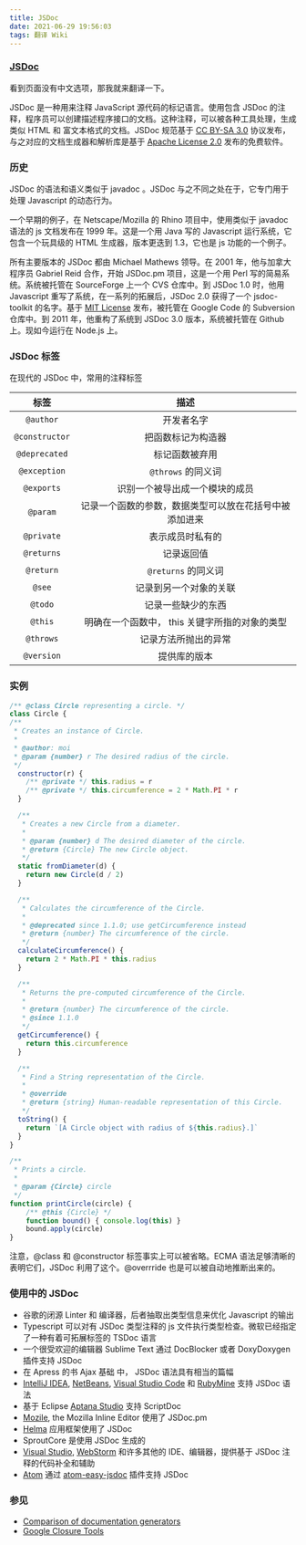 ```yaml
---
title: JSDoc
date: 2021-06-29 19:56:03
tags: 翻译 Wiki
---
```


### [JSDoc](https://en.wikipedia.org/wiki/JSDoc)

看到页面没有中文选项，那我就来翻译一下。

JSDoc 是一种用来注释 JavaScript 源代码的标记语言。使用包含 JSDoc 的注释，程序员可以创建描述程序接口的文档。这种注释，可以被各种工具处理，生成类似 HTML 和 富文本格式的文档。JSDoc 规范基于  [CC BY-SA 3.0](https://en.wikipedia.org/wiki/CC_BY-SA_3.0) 协议发布，与之对应的文档生成器和解析库是基于 [Apache License 2.0](https://en.wikipedia.org/wiki/Apache_License_2.0) 发布的免费软件。

### 历史

JSDoc 的语法和语义类似于 javadoc 。JSDoc 与之不同之处在于，它专门用于处理 Javascript 的动态行为。

一个早期的例子，在 Netscape/Mozilla 的 Rhino 项目中，使用类似于 javadoc 语法的 js 文档发布在 1999 年。这是一个用 Java 写的 Javascript 运行系统，它包含一个玩具级的 HTML 生成器，版本更迭到 1.3，它也是 js 功能的一个例子。

所有主要版本的 JSDoc 都由 Michael Mathews 领导。在 2001 年，他与加拿大程序员 Gabriel Reid 合作，开始 JSDoc.pm 项目，这是一个用 Perl 写的简易系统。系统被托管在 SourceForge 上一个 CVS 仓库中。到 JSDoc 1.0 时，他用 Javascript 重写了系统，在一系列的拓展后，JSDoc 2.0 获得了一个 jsdoc-toolkit 的名字。基于 [MIT License](https://en.wikipedia.org/wiki/MIT_License) 发布，被托管在 Google Code 的 Subversion仓库中。到 2011 年，他重构了系统到 JSDoc 3.0 版本，系统被托管在 Github 上。现如今运行在 Node.js 上。

### JSDoc 标签

在现代的 JSDoc 中，常用的注释标签

|      标签      |                          描述                          |
| :------------: | :----------------------------------------------------: |
|   `@author`    |                       开发者名字                       |
| `@constructor` |                   把函数标记为构造器                   |
| `@deprecated`  |                     标记函数被弃用                     |
|  `@exception`  |                   `@throws` 的同义词                   |
|   `@exports`   |             识别一个被导出成一个模块的成员             |
|    `@param`    | 记录一个函数的参数，数据类型可以放在花括号中被添加进来 |
|   `@private`   |                    表示成员时私有的                    |
|   `@returns`   |                       记录返回值                       |
|   `@return`    |                  `@returns` 的同义词                   |
|     `@see`     |                 记录到另一个对象的关联                 |
|    `@todo`     |                   记录一些缺少的东西                   |
|    `@this`     |     明确在一个函数中， this 关键字所指的对象的类型     |
|   `@throws`    |                  记录方法所抛出的异常                  |
|   `@version`   |                      提供库的版本                      |

### 实例

```javascript
/** @class Circle representing a circle. */
class Circle {
/**
 * Creates an instance of Circle.
 *
 * @author: moi
 * @param {number} r The desired radius of the circle.
 */
  constructor(r) {
    /** @private */ this.radius = r
    /** @private */ this.circumference = 2 * Math.PI * r
  }

  /**
   * Creates a new Circle from a diameter.
   *
   * @param {number} d The desired diameter of the circle.
   * @return {Circle} The new Circle object.
   */
  static fromDiameter(d) {
    return new Circle(d / 2)
  }

  /**
   * Calculates the circumference of the Circle.
   *
   * @deprecated since 1.1.0; use getCircumference instead
   * @return {number} The circumference of the circle.
   */
  calculateCircumference() {
    return 2 * Math.PI * this.radius
  }

  /**
   * Returns the pre-computed circumference of the Circle.
   *
   * @return {number} The circumference of the circle.
   * @since 1.1.0
   */
  getCircumference() {
    return this.circumference
  }

  /**
   * Find a String representation of the Circle.
   *
   * @override
   * @return {string} Human-readable representation of this Circle.
   */
  toString() {
    return `[A Circle object with radius of ${this.radius}.]`
  }
}

/**
 * Prints a circle.
 *
 * @param {Circle} circle
 */
function printCircle(circle) {
    /** @this {Circle} */
    function bound() { console.log(this) }
    bound.apply(circle)
}
```

注意，@class 和 @constructor 标签事实上可以被省略。ECMA 语法足够清晰的表明它们，JSDoc 利用了这个。@overrride 也是可以被自动地推断出来的。

### 使用中的 JSDoc

- 谷歌的闭源 Linter 和 编译器，后者抽取出类型信息来优化 Javascript 的输出
- Typescript 可以对有 JSDoc 类型注释的 js 文件执行类型检查。微软已经指定了一种有着可拓展标签的 TSDoc 语言
- 一个很受欢迎的编辑器 Sublime Text 通过 DocBlocker 或者 DoxyDoxygen 插件支持 JSDoc
- 在 Apress 的书 Ajax 基础 中， JSDoc 语法具有相当的篇幅
- [IntelliJ IDEA](https://en.wikipedia.org/wiki/IntelliJ_IDEA), [NetBeans](https://en.wikipedia.org/wiki/NetBeans), [Visual Studio Code](https://en.wikipedia.org/wiki/Visual_Studio_Code) 和 [RubyMine](https://en.wikipedia.org/wiki/RubyMine) 支持 JSDoc 语法
- 基于 Eclipse [Aptana Studio](https://en.wikipedia.org/wiki/Aptana_Studio) 支持 ScriptDoc
- [Mozile](http://mozile.mozdev.org/0.8/doc/jsdoc/index.html), the Mozilla Inline Editor 使用了 JSDoc.pm
- [Helma](https://web.archive.org/web/20150420064930/http://dev.helma.org/) 应用框架使用了 JSDoc
- SproutCore 是使用 JSDoc 生成的
- [Visual Studio](https://en.wikipedia.org/wiki/Visual_Studio), [WebStorm](https://en.wikipedia.org/wiki/WebStorm) 和许多其他的 IDE、编辑器，提供基于 JSDoc 注释的代码补全和辅助
-  [Atom](https://en.wikipedia.org/wiki/Atom_(text_editor)) 通过 [atom-easy-jsdoc](https://github.com/tgandrews/atom-easy-jsdoc) 插件支持 JSDoc

### 参见

- [Comparison of documentation generators](https://en.wikipedia.org/wiki/Comparison_of_documentation_generators)
- [Google Closure Tools](https://en.wikipedia.org/wiki/Google_Closure_Tools)